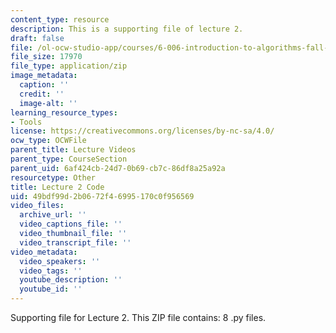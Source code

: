 ```yaml
---
content_type: resource
description: This is a supporting file of lecture 2.
draft: false
file: /ol-ocw-studio-app/courses/6-006-introduction-to-algorithms-fall-2011/49bdf99d2b0672f46995170c0f956569_lec02_code.zip
file_size: 17970
file_type: application/zip
image_metadata:
  caption: ''
  credit: ''
  image-alt: ''
learning_resource_types:
- Tools
license: https://creativecommons.org/licenses/by-nc-sa/4.0/
ocw_type: OCWFile
parent_title: Lecture Videos
parent_type: CourseSection
parent_uid: 6af424cb-24d7-0b69-cb7c-86df8a25a92a
resourcetype: Other
title: Lecture 2 Code
uid: 49bdf99d-2b06-72f4-6995-170c0f956569
video_files:
  archive_url: ''
  video_captions_file: ''
  video_thumbnail_file: ''
  video_transcript_file: ''
video_metadata:
  video_speakers: ''
  video_tags: ''
  youtube_description: ''
  youtube_id: ''
---
```

Supporting file for Lecture 2. This ZIP file contains: 8 .py files.